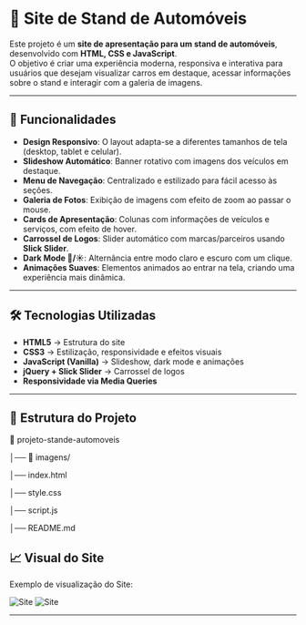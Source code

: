 # 🚗 Site de Stand de Automóveis  

Este projeto é um **site de apresentação para um stand de automóveis**, desenvolvido com **HTML, CSS e JavaScript**.  
O objetivo é criar uma experiência moderna, responsiva e interativa para usuários que desejam visualizar carros em destaque, acessar informações sobre o stand e interagir com a galeria de imagens.  

---

## 📌 Funcionalidades  

- **Design Responsivo**: O layout adapta-se a diferentes tamanhos de tela (desktop, tablet e celular).  
- **Slideshow Automático**: Banner rotativo com imagens dos veículos em destaque.  
- **Menu de Navegação**: Centralizado e estilizado para fácil acesso às seções.  
- **Galeria de Fotos**: Exibição de imagens com efeito de zoom ao passar o mouse.  
- **Cards de Apresentação**: Colunas com informações de veículos e serviços, com efeito de hover.  
- **Carrossel de Logos**: Slider automático com marcas/parceiros usando **Slick Slider**.  
- **Dark Mode 🌙/☀️**: Alternância entre modo claro e escuro com um clique.  
- **Animações Suaves**: Elementos animados ao entrar na tela, criando uma experiência mais dinâmica.  

---

## 🛠️ Tecnologias Utilizadas  

- **HTML5** → Estrutura do site  
- **CSS3** → Estilização, responsividade e efeitos visuais  
- **JavaScript (Vanilla)** → Slideshow, dark mode e animações  
- **jQuery + Slick Slider** → Carrossel de logos  
- **Responsividade via Media Queries**  

---

## 📂 Estrutura do Projeto 

📁 projeto-stande-automoveis

│── 📁 imagens/ 

│── index.html 

│── style.css 

│── script.js 

│── README.md 

## 📈 Visual do Site
Exemplo de visualização do Site:  

![Site](https://github.com/jessica-re88/Stand-de-Automveis/blob/main/img/Stande%20de%20autom%C3%B3vel1.png)
![Site](https://github.com/jessica-re88/Stand-de-Automveis/blob/main/img/Stande%20de%20autom%C3%B3vel2.png)

---
